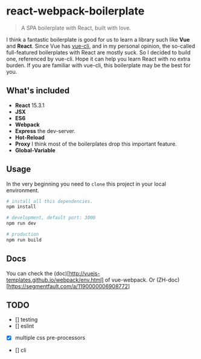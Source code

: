 # react-webpack-boilerplate

> A SPA boilerplate with React, built with love.

I think a fantastic boilerplate is good for us to learn a library such like **Vue** and **React**. Since Vue has [vue-cli](https://github.com/vuejs-templates/webpack), and in my personal opinion, the so-called full-featured boilerplates with React are mostly suck. So I decided to build one, referenced by vue-cli. Hope it can help you learn React with no extra burden. If you are familiar with vue-cli, this boilerplate may be the best for you.

## What's included
 - **React** 15.3.1
 - **JSX**
 - **ES6**
 - **Webpack**
 - **Express** the dev-server.
 - **Hot-Reload**
 - **Proxy** I think most of the boilerplates drop this important feature.
 - **Global-Variable**

## Usage

In the very beginning you need to `clone` this project in your local environment.
```bash
# install all this dependencies.
npm install

# development, default port: 3000
npm run dev

# production
npm run build
```

## Docs

You can check the (doc)[http://vuejs-templates.github.io/webpack/env.html]
 of vue-webpack. Or (ZH-doc)[https://segmentfault.com/a/1190000006908772]


## TODO

- [] testing
- [] eslint
- [x] multiple css pre-processors
- [] cli
